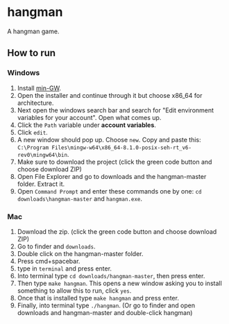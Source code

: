  hangman
 =============
A hangman game.


How to run
---------------------


### Windows
1. Install [min-GW](https://sourceforge.net/projects/mingw-w64/files/Toolchains%20targetting%20Win32/Personal%20Builds/mingw-builds/installer/mingw-w64-install.exe/download).  
2. Open the installer and continue through it but choose x86_64 for architecture.
3. Next open the windows search bar and search for "Edit environment variables for your account". Open what comes up.
4. Click the `Path` variable under **account variables**. 
5. Click `edit`.
6. A new window should pop up. Choose `new`. Copy and paste this: `C:\Program Files\mingw-w64\x86_64-8.1.0-posix-seh-rt_v6-rev0\mingw64\bin`.
7. Make sure to download the project (click the green code button and choose download ZIP)
7. Open File Explorer and go to downloads and the hangman-master folder. Extract it.
7. Open `Command Prompt` and enter these commands one by one: `cd downloads\hangman-master` and `hangman.exe`.

### Mac

1. Download the zip. (click the green code button and choose download ZIP)
2. Go to finder and `downloads`.
3. Double click on the hangman-master folder.
4. Press cmd+spacebar.
5. type in `terminal` and press enter.
6. Into terminal type `cd downloads/hangman-master`, then press enter. 
7. Then type `make hangman`. This opens a new window asking you to install something to allow this to run, click `yes`.
8. Once that is installed type `make hangman` and press enter.
9. Finally, into terminal type `./hangman`. (Or go to finder and open downloads and hangman-master and double-click hangman)
